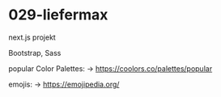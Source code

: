 # 029-liefermax
next.js projekt

Bootstrap, Sass



popular Color Palettes:
 -> https://coolors.co/palettes/popular

emojis:
-> https://emojipedia.org/
